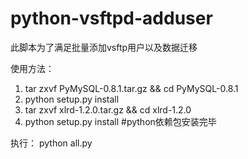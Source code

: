# python-vsftpd-adduser
此脚本为了满足批量添加vsftp用户以及数据迁移

使用方法：

1. tar zxvf PyMySQL-0.8.1.tar.gz && cd PyMySQL-0.8.1
2. python setup.py install
3. tar zxvf xlrd-1.2.0.tar.gz && cd xlrd-1.2.0
4. python setup.py install
#python依赖包安装完毕

执行：
python all.py
